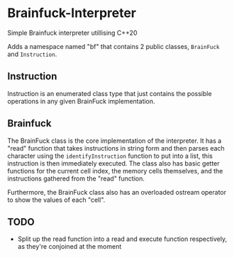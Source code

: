 # Brainfuck-Interpreter
Simple Brainfuck interpreter utillising C++20

Adds a namespace named "bf" that contains 2 public classes, `BrainFuck` and `Instruction`.

## Instruction
Instruction is an enumerated class type that just contains the possible operations in any given BrainFuck implementation.

## Brainfuck
The BrainFuck class is the core implementation of the interpreter. It has a "read" function that takes instructions in string form and then parses each character using the `identifyInstruction` function to put into a list, this instruction is then immediately executed. The class also has basic getter functions for the current cell index, the memory cells themselves, and the instructions gathered from the "read" function.

Furthermore, the BrainFuck class also has an overloaded ostream operator to show the values of each "cell".

## TODO
- Split up the read function into a read and execute function respectively, as they're conjoined at the moment
